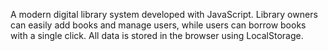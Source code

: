A modern digital library system developed with JavaScript. 
Library owners can easily add books and manage users, while users can borrow books with a single click. 
All data is stored in the browser using LocalStorage.
